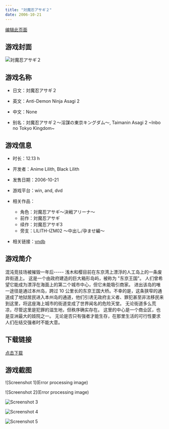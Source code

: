 ```yaml
---
title: "対魔忍アサギ２"
date: 2006-10-21
---
```

[编辑此页面](https://github.com/ACG-3/ADV3-source/blob/main/source/_posts/games/%E5%AF%BE%E9%AD%94%E5%BF%8D%E3%82%A2%E3%82%B5%E3%82%AE%EF%BC%92.md)

## 游戏封面

![対魔忍アサギ２](https%3A//pan.timero.xyz/onedrive/img_lib_001/%E5%AF%BE%E9%AD%94%E5%BF%8D%E3%82%A2%E3%82%B5%E3%82%AE%EF%BC%92_cover.avif)


## 游戏名称

- 日文：対魔忍アサギ２
- 英文：Anti-Demon Ninja Asagi 2
- 中文：None

- 别名：対魔忍アサギ２～淫謀の東京キングダム～, Taimanin Asagi 2 ~Inbo no Tokyo Kingdom~


## 游戏信息

- 时长：12.13 h
- 开发者：Anime Lilith, Black Lilith
- 发售日期：2006-10-21
- 游戏平台：win, and, dvd
- 相关作品：
   - 角色：対魔忍アサギ～決戦アリーナ～
   - 前作：対魔忍アサギ
   - 续作：対魔忍アサギ3
   - 旁支：LILITH-IZM02 ～中出し/孕ませ編～

- 相关链接：[vndb](https://vndb.org/v1435)


## 游戏简介

混沌竞技场被摧毁一年后-----
浅木和樱目前在东京湾上漂浮的人工岛上的一条废弃街道上。
这是一个由政府建造的巨大箱形岛屿，被称为 "东京王国"。
人们曾希望它能成为漂浮在海面上的第二个城市中心，但它未能吸引商家。
进出该岛的唯一途径是通过本州岛，跨过 10 公里长的东京王国大桥。不幸的是，这条狭窄的通道成了地狱居民进入本州岛的通道，他们引诱无政府主义者、罪犯甚至非法移民来到这里，将这座海上城市的街道变成了世界闻名的危险天堂。
无论街道多么荒凉，尽管这里是犯罪的滋生地，但秩序确实存在。
这里的中心是一个商业区，也是亚洲最大的妓院之一。
无论是否只有强者才能生存，在那里生活的可行性要求人们在结交强者时不能大意。




## 下载链接

[点击下载](https://pan.timero.xyz/onedrive/adv_lib_001/%E5%AF%BE%E9%AD%94%E5%BF%8D%E3%82%A2%E3%82%B5%E3%82%AE%EF%BC%92)


## 游戏截图


![Screenshot 1](Error processing image)

![Screenshot 2](Error processing image)

![Screenshot 3](https%3A//pan.timero.xyz/onedrive/img_lib_001/%E5%AF%BE%E9%AD%94%E5%BF%8D%E3%82%A2%E3%82%B5%E3%82%AE%EF%BC%92_Screenshot_3.avif)

![Screenshot 4](https%3A//pan.timero.xyz/onedrive/img_lib_001/%E5%AF%BE%E9%AD%94%E5%BF%8D%E3%82%A2%E3%82%B5%E3%82%AE%EF%BC%92_Screenshot_4.avif)

![Screenshot 5](https%3A//pan.timero.xyz/onedrive/img_lib_001/%E5%AF%BE%E9%AD%94%E5%BF%8D%E3%82%A2%E3%82%B5%E3%82%AE%EF%BC%92_Screenshot_5.avif)

